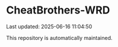 # CheatBrothers-WRD

Last updated: 2025-06-16 11:04:50

This repository is automatically maintained.
